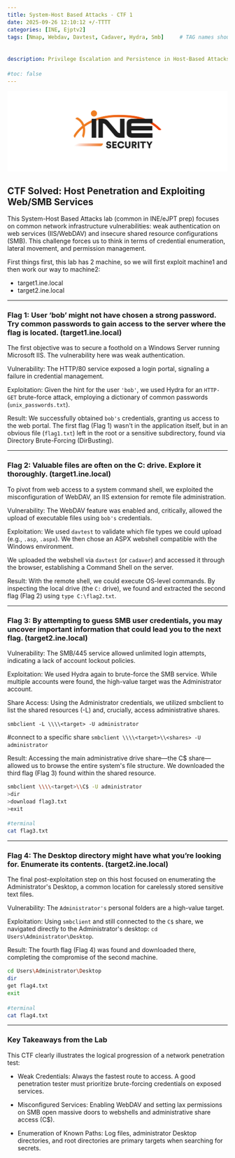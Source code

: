 ```yaml
---
title: System-Host Based Attacks - CTF 1
date: 2025-09-26 12:10:12 +/-TTTT
categories: [INE, Ejptv2]
tags: [Nmap, Webdav, Davtest, Cadaver, Hydra, Smb]     # TAG names should always be lowercase


description: Privilege Escalation and Persistence in Host-Based Attacks.

#toc: false
---
```


![img-description](/assets/img/Posts/ine.png)



## CTF Solved: Host Penetration and Exploiting Web/SMB Services
This System-Host Based Attacks lab (common in INE/eJPT prep) focuses on common network infrastructure vulnerabilities: weak authentication on web services (IIS/WebDAV) and insecure shared resource configurations (SMB). This challenge forces us to think in terms of credential enumeration, lateral movement, and permission management.

First things first, this lab has 2 machine, so we will first exploit machine1 and then work our way to machine2:
- target1.ine.local
- target2.ine.local 

---
### Flag 1: User ‘bob’ might not have chosen a strong password. Try common passwords to gain access to the server where the flag is located. (target1.ine.local)

The first objective was to secure a foothold on a Windows Server running Microsoft IIS. The vulnerability here was weak authentication.

Vulnerability: The HTTP/80 service exposed a login portal, signaling a failure in credential management.

Exploitation: Given the hint for the user `'bob'`, we used Hydra for an `HTTP-GET` brute-force attack, employing a dictionary of common passwords (`unix_passwords.txt`).

Result: We successfully obtained `bob's` credentials, granting us access to the web portal. The first flag (Flag 1) wasn't in the application itself, but in an obvious file (`flag1.txt`) left in the root or a sensitive subdirectory, found via Directory Brute-Forcing (DirBusting).


---
### Flag 2: Valuable files are often on the C: drive. Explore it thoroughly. (target1.ine.local)

To pivot from web access to a system command shell, we exploited the misconfiguration of WebDAV, an IIS extension for remote file administration.

Vulnerability: The WebDAV feature was enabled and, critically, allowed the upload of executable files using `bob's` credentials.

Exploitation: We used `davtest` to validate which file types we could upload (e.g., `.asp`, `.aspx`). We then chose an ASPX webshell compatible with the Windows environment.

We uploaded the webshell via `davtest` (or `cadaver`) and accessed it through the browser, establishing a Command Shell on the server.

Result: With the remote shell, we could execute OS-level commands. By inspecting the local drive (the `C:` drive), we found and extracted the second flag (Flag 2) using `type C:\flag2.txt`.

---
### Flag 3: By attempting to guess SMB user credentials, you may uncover important information that could lead you to the next flag. (target2.ine.local)

Vulnerability: The SMB/445 service allowed unlimited login attempts, indicating a lack of account lockout policies.

Exploitation: We used Hydra again to brute-force the SMB service. While multiple accounts were found, the high-value target was the Administrator account.

Share Access: Using the Administrator credentials, we utilized smbclient to list the shared resources (-L) and, crucially, access administrative shares.

`smbclient -L \\\\<target> -U administrator`

#connect to a specific share
`smbclient \\\\<target>\\<shares> -U administrator`

Result: Accessing the main administrative drive share—the C$ share—allowed us to browse the entire system's file structure. We downloaded the third flag (Flag 3) found within the shared resource.

```bash
smbclient \\\\<target>\\C$ -U administrator
>dir 
>download flag3.txt
>exit

#terminal
cat flag3.txt
```

---
### Flag 4: The Desktop directory might have what you’re looking for. Enumerate its contents. (target2.ine.local)
The final post-exploitation step on this host focused on enumerating the Administrator's Desktop, a common location for carelessly stored sensitive text files.

Vulnerability: The `Administrator's` personal folders are a high-value target.

Exploitation: Using `smbclient` and still connected to the `C$` share, we navigated directly to the Administrator's desktop: `cd Users\Administrator\Desktop`.

Result: The fourth flag (Flag 4) was found and downloaded there, completing the compromise of the second machine.

```bash
cd Users\Administrator\Desktop
dir
get flag4.txt
exit

#terminal
cat flag4.txt
```

---
### Key Takeaways from the Lab
This CTF clearly illustrates the logical progression of a network penetration test:

- Weak Credentials: Always the fastest route to access. A good penetration tester must prioritize brute-forcing credentials on exposed services.

- Misconfigured Services: Enabling WebDAV and setting lax permissions on SMB open massive doors to webshells and administrative share access (C$).

- Enumeration of Known Paths: Log files, administrator Desktop directories, and root directories are primary targets when searching for secrets.
